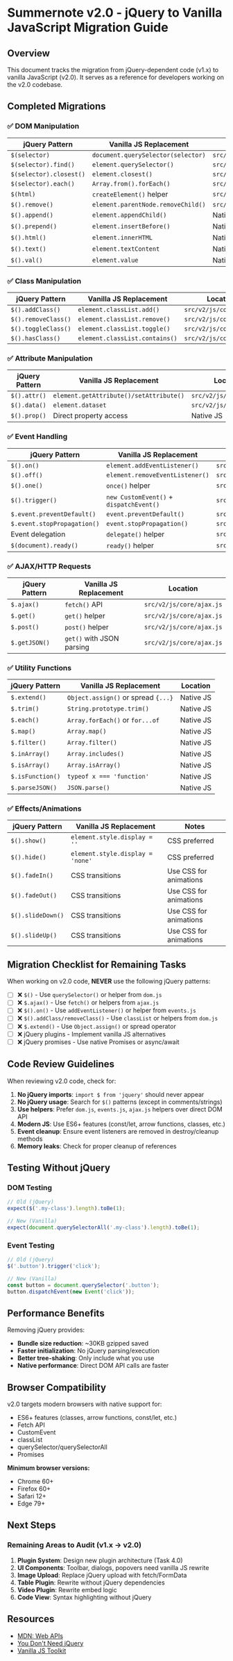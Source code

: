 # Summernote v2.0 - jQuery to Vanilla JavaScript Migration Guide

## Overview

This document tracks the migration from jQuery-dependent code (v1.x) to vanilla JavaScript (v2.0). It serves as a reference for developers working on the v2.0 codebase.

## Completed Migrations

### ✅ DOM Manipulation
| jQuery Pattern | Vanilla JS Replacement | Location |
|----------------|------------------------|----------|
| `$(selector)` | `document.querySelector(selector)` | `src/v2/js/core/dom.js` |
| `$(selector).find()` | `element.querySelector()` | `src/v2/js/core/dom.js` |
| `$(selector).closest()` | `element.closest()` | `src/v2/js/core/dom.js` |
| `$(selector).each()` | `Array.from().forEach()` | `src/v2/js/core/dom.js` |
| `$(html)` | `createElement()` helper | `src/v2/js/core/dom.js` |
| `$().remove()` | `element.parentNode.removeChild()` | `src/v2/js/core/dom.js` |
| `$().append()` | `element.appendChild()` | Native JS |
| `$().prepend()` | `element.insertBefore()` | Native JS |
| `$().html()` | `element.innerHTML` | Native JS |
| `$().text()` | `element.textContent` | Native JS |
| `$().val()` | `element.value` | Native JS |

### ✅ Class Manipulation
| jQuery Pattern | Vanilla JS Replacement | Location |
|----------------|------------------------|----------|
| `$().addClass()` | `element.classList.add()` | `src/v2/js/core/dom.js` |
| `$().removeClass()` | `element.classList.remove()` | `src/v2/js/core/dom.js` |
| `$().toggleClass()` | `element.classList.toggle()` | `src/v2/js/core/dom.js` |
| `$().hasClass()` | `element.classList.contains()` | `src/v2/js/core/dom.js` |

### ✅ Attribute Manipulation
| jQuery Pattern | Vanilla JS Replacement | Location |
|----------------|------------------------|----------|
| `$().attr()` | `element.getAttribute()/setAttribute()` | `src/v2/js/core/dom.js` |
| `$().data()` | `element.dataset` | `src/v2/js/core/dom.js` |
| `$().prop()` | Direct property access | Native JS |

### ✅ Event Handling
| jQuery Pattern | Vanilla JS Replacement | Location |
|----------------|------------------------|----------|
| `$().on()` | `element.addEventListener()` | `src/v2/js/core/events.js` |
| `$().off()` | `element.removeEventListener()` | `src/v2/js/core/events.js` |
| `$().one()` | `once()` helper | `src/v2/js/core/events.js` |
| `$().trigger()` | `new CustomEvent()` + `dispatchEvent()` | `src/v2/js/core/events.js` |
| `$.event.preventDefault()` | `event.preventDefault()` | `src/v2/js/core/events.js` |
| `$.event.stopPropagation()` | `event.stopPropagation()` | `src/v2/js/core/events.js` |
| Event delegation | `delegate()` helper | `src/v2/js/core/events.js` |
| `$(document).ready()` | `ready()` helper | `src/v2/js/core/events.js` |

### ✅ AJAX/HTTP Requests
| jQuery Pattern | Vanilla JS Replacement | Location |
|----------------|------------------------|----------|
| `$.ajax()` | `fetch()` API | `src/v2/js/core/ajax.js` |
| `$.get()` | `get()` helper | `src/v2/js/core/ajax.js` |
| `$.post()` | `post()` helper | `src/v2/js/core/ajax.js` |
| `$.getJSON()` | `get()` with JSON parsing | `src/v2/js/core/ajax.js` |

### ✅ Utility Functions
| jQuery Pattern | Vanilla JS Replacement | Location |
|----------------|------------------------|----------|
| `$.extend()` | `Object.assign()` or spread `{...}` | Native JS |
| `$.trim()` | `String.prototype.trim()` | Native JS |
| `$.each()` | `Array.forEach()` or `for...of` | Native JS |
| `$.map()` | `Array.map()` | Native JS |
| `$.filter()` | `Array.filter()` | Native JS |
| `$.inArray()` | `Array.includes()` | Native JS |
| `$.isArray()` | `Array.isArray()` | Native JS |
| `$.isFunction()` | `typeof x === 'function'` | Native JS |
| `$.parseJSON()` | `JSON.parse()` | Native JS |

### ✅ Effects/Animations
| jQuery Pattern | Vanilla JS Replacement | Notes |
|----------------|------------------------|-------|
| `$().show()` | `element.style.display = ''` | CSS preferred |
| `$().hide()` | `element.style.display = 'none'` | CSS preferred |
| `$().fadeIn()` | CSS transitions | Use CSS for animations |
| `$().fadeOut()` | CSS transitions | Use CSS for animations |
| `$().slideDown()` | CSS transitions | Use CSS for animations |
| `$().slideUp()` | CSS transitions | Use CSS for animations |

## Migration Checklist for Remaining Tasks

When working on v2.0 code, **NEVER** use the following jQuery patterns:

- [ ] ❌ `$()` - Use `querySelector()` or helper from `dom.js`
- [ ] ❌ `$.ajax()` - Use `fetch()` or helpers from `ajax.js`
- [ ] ❌ `$().on()` - Use `addEventListener()` or helper from `events.js`
- [ ] ❌ `$().addClass/removeClass()` - Use `classList` or helpers from `dom.js`
- [ ] ❌ `$.extend()` - Use `Object.assign()` or spread operator
- [ ] ❌ jQuery plugins - Implement vanilla JS alternatives
- [ ] ❌ jQuery promises - Use native Promises or async/await

## Code Review Guidelines

When reviewing v2.0 code, check for:

1. **No jQuery imports**: `import $ from 'jquery'` should never appear
2. **No jQuery usage**: Search for `$()` patterns (except in comments/strings)
3. **Use helpers**: Prefer `dom.js`, `events.js`, `ajax.js` helpers over direct DOM API
4. **Modern JS**: Use ES6+ features (const/let, arrow functions, classes, etc.)
5. **Event cleanup**: Ensure event listeners are removed in destroy/cleanup methods
6. **Memory leaks**: Check for proper cleanup of references

## Testing Without jQuery

### DOM Testing
```javascript
// Old (jQuery)
expect($('.my-class').length).toBe(1);

// New (Vanilla)
expect(document.querySelectorAll('.my-class').length).toBe(1);
```

### Event Testing
```javascript
// Old (jQuery)
$('.button').trigger('click');

// New (Vanilla)
const button = document.querySelector('.button');
button.dispatchEvent(new Event('click'));
```

## Performance Benefits

Removing jQuery provides:

- **Bundle size reduction**: ~30KB gzipped saved
- **Faster initialization**: No jQuery parsing/execution
- **Better tree-shaking**: Only include what you use
- **Native performance**: Direct DOM API calls are faster

## Browser Compatibility

v2.0 targets modern browsers with native support for:

- ES6+ features (classes, arrow functions, const/let, etc.)
- Fetch API
- CustomEvent
- classList
- querySelector/querySelectorAll
- Promises

**Minimum browser versions:**
- Chrome 60+
- Firefox 60+
- Safari 12+
- Edge 79+

## Next Steps

### Remaining Areas to Audit (v1.x → v2.0)

1. **Plugin System**: Design new plugin architecture (Task 4.0)
2. **UI Components**: Toolbar, dialogs, popovers need vanilla JS rewrite
3. **Image Upload**: Replace jQuery upload with fetch/FormData
4. **Table Plugin**: Rewrite without jQuery dependencies
5. **Video Plugin**: Rewrite embed logic
6. **Code View**: Syntax highlighting without jQuery

## Resources

- [MDN: Web APIs](https://developer.mozilla.org/en-US/docs/Web/API)
- [You Don't Need jQuery](https://github.com/nefe/You-Dont-Need-jQuery)
- [Vanilla JS Toolkit](https://vanillajstoolkit.com/)
